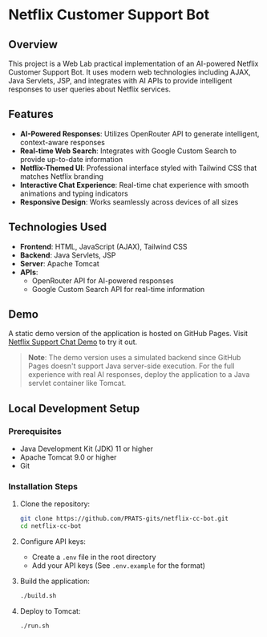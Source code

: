 # Netflix Customer Support Bot

## Overview
This project is a Web Lab practical implementation of an AI-powered Netflix Customer Support Bot. It uses modern web technologies including AJAX, Java Servlets, JSP, and integrates with AI APIs to provide intelligent responses to user queries about Netflix services.

## Features
- **AI-Powered Responses**: Utilizes OpenRouter API to generate intelligent, context-aware responses
- **Real-time Web Search**: Integrates with Google Custom Search to provide up-to-date information
- **Netflix-Themed UI**: Professional interface styled with Tailwind CSS that matches Netflix branding
- **Interactive Chat Experience**: Real-time chat experience with smooth animations and typing indicators
- **Responsive Design**: Works seamlessly across devices of all sizes

## Technologies Used
- **Frontend**: HTML, JavaScript (AJAX), Tailwind CSS
- **Backend**: Java Servlets, JSP
- **Server**: Apache Tomcat
- **APIs**:
  - OpenRouter API for AI-powered responses
  - Google Custom Search API for real-time information
  
## Demo
A static demo version of the application is hosted on GitHub Pages. Visit [Netflix Support Chat Demo](https://prats-gits.github.io/netflix-cc-bot/) to try it out.

> **Note**: The demo version uses a simulated backend since GitHub Pages doesn't support Java server-side execution. For the full experience with real AI responses, deploy the application to a Java servlet container like Tomcat.

## Local Development Setup

### Prerequisites
- Java Development Kit (JDK) 11 or higher
- Apache Tomcat 9.0 or higher
- Git

### Installation Steps
1. Clone the repository:
   ```bash
   git clone https://github.com/PRATS-gits/netflix-cc-bot.git
   cd netflix-cc-bot
   ```

2. Configure API keys:
   - Create a `.env` file in the root directory
   - Add your API keys (See `.env.example` for the format)

3. Build the application:
   ```bash
   ./build.sh
   ```

4. Deploy to Tomcat:
   ```bash
   ./run.sh
   
